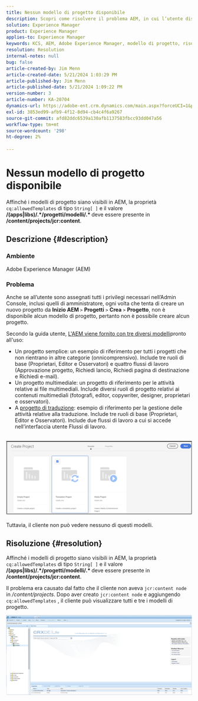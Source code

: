 ```yaml
---
title: Nessun modello di progetto disponibile
description: Scopri come risolvere il problema AEM, in cui l’utente dispone di tutti i privilegi necessari assegnati nell’Admin Console ogni volta che tenta di creare un nuovo progetto.
solution: Experience Manager
product: Experience Manager
applies-to: Experience Manager
keywords: KCS, AEM, Adobe Experience Manager, modello di progetto, risoluzione dei problemi
resolution: Resolution
internal-notes: null
bug: false
article-created-by: Jim Menn
article-created-date: 5/21/2024 1:03:29 PM
article-published-by: Jim Menn
article-published-date: 5/21/2024 1:09:22 PM
version-number: 3
article-number: KA-20704
dynamics-url: https://adobe-ent.crm.dynamics.com/main.aspx?forceUCI=1&pagetype=entityrecord&etn=knowledgearticle&id=aab2c183-7217-ef11-9f8a-6045bd006268
exl-id: 3853ed99-afb9-4f12-8d94-cb4c4f6a9267
source-git-commit: afd82ddc6539a130afb1137583fbcc93dd047a56
workflow-type: tm+mt
source-wordcount: '298'
ht-degree: 2%

---
```


# Nessun modello di progetto disponibile


Affinché i modelli di progetto siano visibili in AEM, la proprietà `cq:allowedTemplates` di tipo `String[ ]` e il valore <b>/(apps|libs)/.\*/progetti/modelli/.\* </b> deve essere presente in <b>/content/projects/jcr:content</b>.

## Descrizione {#description}


### Ambiente

Adobe Experience Manager (AEM)

### Problema

Anche se all’utente sono assegnati tutti i privilegi necessari nell’Admin Console, inclusi quelli di amministratore, ogni volta che tenta di creare un nuovo progetto da <b>Inizio AEM </b>`>`  <b>Progetti</b> `>`  <b>Crea</b> `>`  <b>Progetto</b>, non è disponibile alcun modello di progetto, pertanto non è possibile creare alcun progetto.

Secondo la guida utente, [L&#39;AEM viene fornito con tre diversi modelli](https://experienceleague.adobe.com/docs/experience-manager-cloud-service/content/sites/authoring/projects/overview.html?lang=en#project-templates)pronto all&#39;uso:

- Un progetto semplice: un esempio di riferimento per tutti i progetti che non rientrano in altre categorie (onnicomprensivo). Include tre ruoli di base (Proprietari, Editor e Osservatori) e quattro flussi di lavoro (Approvazione progetto, Richiedi lancio, Richiedi pagina di destinazione e Richiedi e-mail).
- Un progetto multimediale: un progetto di riferimento per le attività relative ai file multimediali. Include diversi ruoli di progetto relativi ai contenuti multimediali (fotografi, editor, copywriter, designer, proprietari e osservatori).
- A [progetto di traduzione](https://experienceleague.adobe.com/docs/experience-manager-cloud-service/content/sites/administering/reusing-content/translation/overview.html?lang=en): esempio di riferimento per la gestione delle attività relative alla traduzione. Include tre ruoli di base (Proprietari, Editor e Osservatori). Include due flussi di lavoro a cui si accede nell’interfaccia utente Flussi di lavoro.

<br>![](assets/___afb2c183-7217-ef11-9f8a-6045bd006268___.png)<br><br>
Tuttavia, il cliente non può vedere nessuno di questi modelli.


## Risoluzione {#resolution}


Affinché i modelli di progetto siano visibili in AEM, la proprietà `cq:allowedTemplates` di tipo `String[ ]` e il valore <b>/(apps|libs)/.\*/progetti/modelli/.\* </b> deve essere presente in <b>/content/projects/jcr:content</b>.

Il problema era causato dal fatto che il cliente non aveva `jcr:content node` in */content/projects*. Dopo aver creato `jcr:content node` e aggiungendo `cq:allowedTemplates` , il cliente può visualizzare tutti e tre i modelli di progetto.



![](assets/ef0af61b-2843-ed11-bba2-0022480866ad.png)
